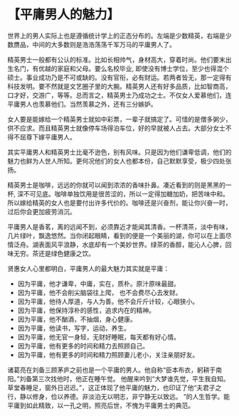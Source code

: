 # 【平庸男人的魅力】

世界上的男人实际上也是遵循统计学上的正态分布的。左端是少数精英，右端是少数赝品，中间的大多数则是浩浩荡荡千军万马的平庸男人了。

精英男士一般都有公认的标准。比如长相帅气，身材高大，穿着时尚。他们要末出生名门，有优越的家庭和父母。要么名校毕业, 即使没有博士学位，至少也得混个硕士。事业成功乃是不可或缺的。没有官衔，必有财运。若两者皆无，那一定得有科技发明。要不然就是文艺圈子里的大腕。精英男人还有好多品质，比如智商高，口才好，交游广，等等。总而言之，精英男士乃成功之士。不仅女人爱慕他们，连平庸男人也羡慕他们。当然羡慕之外，还有三分嫉妒。

女人要是能嫁给一个精英男士就如中彩票，一辈子就搞定了。可惜的是僧多粥少，供不应求。而且精英男士就像停车场得泊车位，好的早就被人占去。大部分女士不得不屈尊下嫁平庸男人。

其实平庸男人和精英男士比毫不逊色，别有风味。只是因为他们谦卑低调，他们的魅力也鲜为人世人所知。更何况他们的女人也都本份，自己默默享受，极少四处张扬。

精英男士是咖啡，远远的你就可以闻到浓浓的香味扑鼻。凑近看到的则是黑黑的一杯, 深不可见底。咖啡单独饮用是很苦涩的，所以一定得加糖加奶，把苦味中和。所以嫁给精英的女人也是要付出许多代价的。咖啡还是兴奋剂，能让你兴奋一时，过后你会更加疲劳消沉。

平庸男人是香茗，离的远闻不到，必须靠近才能闻其清香。一杯清茶，淡中有味，几片绿叶，飘逸悠然。当你闭起眼睛，看到的便是一个美丽的湖，你可以在上面尽情泛舟。湖表面风平浪静，水底却有一个美妙世界。绿茶的香醇，能沁人心脾，回味无穷。茶还是绿色健康之饮。

贤惠女人心里都明白，平庸男人的最大魅力其实就是平庸：
- 因为平庸，他才谦卑，中庸，实在，质朴。原汁原味最甜。
- 因为平庸，他不会削尖脑袋往上爬， 也不会费尽心去发财。
-	因为平庸，他待人厚道，与人为善。他不会斤斤计较，心眼狭小。
-	因为平庸，他保持淳朴的感性，追求内在的精神。
-	因为平庸，他不酗酒，不抽烟，身心健康。
-	因为平庸，他读书，写字，运动，养生。
-	因为平庸，他无官一身轻，无财好睡眠，每天都有好心情。
-	因为平庸，他有更多的时间和精力去照顾自己。
-	因为平庸，他有更多的时间和精力照顾妻儿老小，关注亲朋好友。

诸葛亮在刘备三顾茅庐之前也是一个平庸的男人。他自称“臣本布衣，躬耕于南阳。”刘备第三次找他时，他正在睡午觉。
他醒来吟到“大梦谁先觉，平生我自知。草堂春睡足，窗外日迟迟。”，这正体现了他平庸的魅力，也印证了他“夫君子之行，静以修身，俭以养德。非淡泊无以明志，非宁静无以致远。
”的人生哲学。能平庸到如此精致，以一孔之明，照亮后世，不愧为平庸男士的典范。
